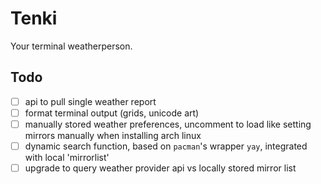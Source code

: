 # Tenki
Your terminal weatherperson.

## Todo
- [ ] api to pull single weather report
- [ ] format terminal output (grids, unicode art) 
- [ ] manually stored weather preferences, uncomment to load like setting mirrors manually when installing arch linux
- [ ] dynamic search function, based on `pacman`'s wrapper `yay`, integrated with local 'mirrorlist'
- [ ] upgrade to query weather provider api vs locally stored mirror list
